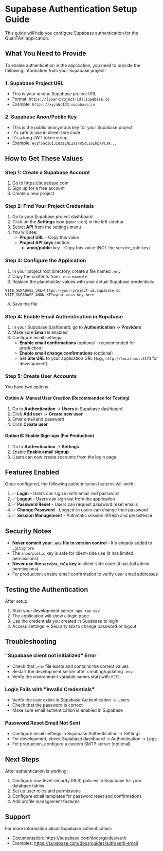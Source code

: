 # Supabase Authentication Setup Guide

This guide will help you configure Supabase authentication for the QuanTAVI application.

## What You Need to Provide

To enable authentication in the application, you need to provide the following information from your Supabase project:

### 1. **Supabase Project URL**
- This is your unique Supabase project URL
- Format: `https://[your-project-id].supabase.co`
- Example: `https://xyzabc123.supabase.co`

### 2. **Supabase Anon/Public Key**
- This is the public anonymous key for your Supabase project
- It's safe to use in client-side code
- It's a long JWT token string
- Example: `eyJhbGciOiJIUzI1NiIsInR5cCI6IkpXVCJ9...`

## How to Get These Values

### Step 1: Create a Supabase Account
1. Go to https://supabase.com
2. Sign up for a free account
3. Create a new project

### Step 2: Find Your Project Credentials
1. Go to your Supabase project dashboard
2. Click on the **Settings** icon (gear icon) in the left sidebar
3. Select **API** from the settings menu
4. You will see:
   - **Project URL** - Copy this value
   - **Project API keys** section:
     - **anon/public** key - Copy this value (NOT the service_role key)

### Step 3: Configure the Application
1. In your project root directory, create a file named `.env`
2. Copy the contents from `.env.example`
3. Replace the placeholder values with your actual Supabase credentials:

```env
VITE_SUPABASE_URL=https://your-project-id.supabase.co
VITE_SUPABASE_ANON_KEY=your-anon-key-here
```

4. Save the file

### Step 4: Enable Email Authentication in Supabase
1. In your Supabase dashboard, go to **Authentication** → **Providers**
2. Make sure **Email** is enabled
3. Configure email settings:
   - **Enable email confirmations** (optional - recommended for production)
   - **Enable email change confirmations** (optional)
   - Set **Site URL** to your application URL (e.g., `http://localhost:5173` for development)

### Step 5: Create User Accounts
You have two options:

#### Option A: Manual User Creation (Recommended for Testing)
1. Go to **Authentication** → **Users** in Supabase dashboard
2. Click **Add user** → **Create new user**
3. Enter email and password
4. Click **Create user**

#### Option B: Enable Sign-ups (For Production)
1. Go to **Authentication** → **Settings**
2. Enable **Enable email signup**
3. Users can now create accounts from the login page

## Features Enabled

Once configured, the following authentication features will work:

1. ✅ **Login** - Users can sign in with email and password
2. ✅ **Logout** - Users can sign out from the application
3. ✅ **Password Reset** - Users can request password reset emails
4. ✅ **Change Password** - Logged-in users can change their password
5. ✅ **Session Management** - Automatic session refresh and persistence

## Security Notes

- **Never commit your `.env` file to version control** - It's already added to `.gitignore`
- The `anon/public` key is safe for client-side use (it has limited permissions)
- **Never use the `service_role` key** in client-side code (it has full admin permissions)
- For production, enable email confirmation to verify user email addresses

## Testing the Authentication

After setup:

1. Start your development server: `npm run dev`
2. The application will show a login page
3. Use the credentials you created in Supabase to login
4. Access settings → Security tab to change password or logout

## Troubleshooting

### "Supabase client not initialized" Error
- Check that `.env` file exists and contains the correct values
- Restart the development server after creating/updating `.env`
- Verify the environment variable names start with `VITE_`

### Login Fails with "Invalid Credentials"
- Verify the user exists in Supabase Authentication → Users
- Check that the password is correct
- Make sure email authentication is enabled in Supabase

### Password Reset Email Not Sent
- Configure email settings in Supabase Authentication → Settings
- For development, check Supabase dashboard → Authentication → Logs
- For production, configure a custom SMTP server (optional)

## Next Steps

After authentication is working:

1. Configure row-level security (RLS) policies in Supabase for your database tables
2. Set up user roles and permissions
3. Configure email templates for password reset and confirmations
4. Add profile management features

## Support

For more information about Supabase authentication:
- Documentation: https://supabase.com/docs/guides/auth
- Examples: https://supabase.com/docs/guides/auth/auth-email
